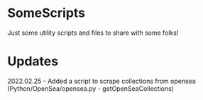 # SomeScripts

Just some utility scripts and files to share with some folks!

# Updates

2022.02.25 - Added a script to scrape collections from opensea (Python/OpenSea/opensea.py - getOpenSeaCollections)
